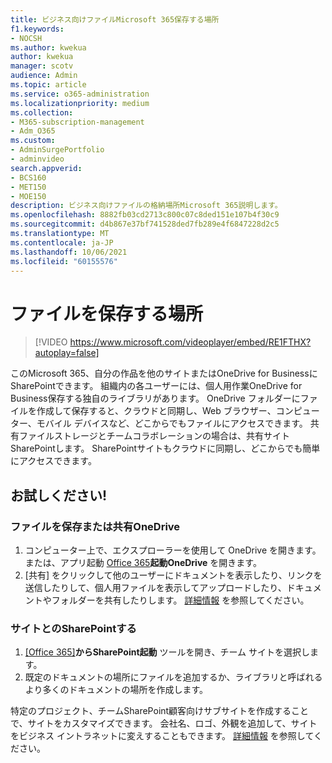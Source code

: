 ```yaml
---
title: ビジネス向けファイルMicrosoft 365保存する場所
f1.keywords:
- NOCSH
ms.author: kwekua
author: kwekua
manager: scotv
audience: Admin
ms.topic: article
ms.service: o365-administration
ms.localizationpriority: medium
ms.collection:
- M365-subscription-management
- Adm_O365
ms.custom:
- AdminSurgePortfolio
- adminvideo
search.appverid:
- BCS160
- MET150
- MOE150
description: ビジネス向けファイルの格納場所Microsoft 365説明します。
ms.openlocfilehash: 8882fb03cd2713c800c07c8ded151e107b4f30c9
ms.sourcegitcommit: d4b867e37bf741528ded7fb289e4f6847228d2c5
ms.translationtype: MT
ms.contentlocale: ja-JP
ms.lasthandoff: 10/06/2021
ms.locfileid: "60155576"
---
```

# <a name="where-to-store-files"></a>ファイルを保存する場所

> [!VIDEO https://www.microsoft.com/videoplayer/embed/RE1FTHX?autoplay=false]

このMicrosoft 365、自分の作品を他のサイトまたはOneDrive for BusinessにSharePointできます。 組織内の各ユーザーには、個人用作業OneDrive for Business保存する独自のライブラリがあります。 OneDrive フォルダーにファイルを作成して保存すると、クラウドと同期し、Web ブラウザー、コンピューター、モバイル デバイスなど、どこからでもファイルにアクセスできます。 共有ファイルストレージとチームコラボレーションの場合は、共有サイトSharePointします。 SharePointサイトもクラウドに同期し、どこからでも簡単にアクセスできます。

## <a name="try-it"></a>お試しください!

### <a name="store-or-share-files-with-onedrive"></a>ファイルを保存または共有OneDrive

1. コンピューター上で、エクスプローラーを使用して OneDrive を開きます。 または、アプリ起動 [Office 365](https://www.office.com/)**起動OneDrive** を開きます。
2. [共有] をクリックして他のユーザーにドキュメントを表示したり、リンクを送信したりして、個人用ファイルを表示してアップロードしたり、ドキュメントやフォルダーを共有したりします。 [詳細情報](https://support.microsoft.com/office/9fcc2f7d-de0c-4cec-93b0-a82024800c07#os_type=onedrive_-_business) を参照してください。

### <a name="collaborate-with-a-sharepoint-site"></a>サイトとのSharePointする

1. [[Office 365]](https://www.office.com/)**からSharePoint起動** ツールを開き、チーム サイトを選択します。
2. 既定のドキュメントの場所にファイルを追加するか、ライブラリと呼ばれるより多くのドキュメントの場所を作成します。

特定のプロジェクト、チームSharePoint顧客向けサブサイトを作成することで、サイトをカスタマイズできます。 会社名、ロゴ、外観を追加して、サイトをビジネス イントラネットに変えすることもできます。 [詳細情報](https://support.microsoft.com/office/06bbadc3-6b04-4a60-9d14-894f6a170818) を参照してください。